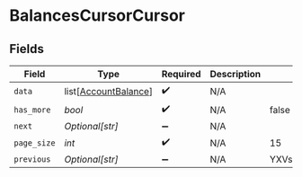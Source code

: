 # BalancesCursorCursor


## Fields

| Field                                                         | Type                                                          | Required                                                      | Description                                                   | Example                                                       |
| ------------------------------------------------------------- | ------------------------------------------------------------- | ------------------------------------------------------------- | ------------------------------------------------------------- | ------------------------------------------------------------- |
| `data`                                                        | list[[AccountBalance](../../models/shared/accountbalance.md)] | :heavy_check_mark:                                            | N/A                                                           |                                                               |
| `has_more`                                                    | *bool*                                                        | :heavy_check_mark:                                            | N/A                                                           | false                                                         |
| `next`                                                        | *Optional[str]*                                               | :heavy_minus_sign:                                            | N/A                                                           |                                                               |
| `page_size`                                                   | *int*                                                         | :heavy_check_mark:                                            | N/A                                                           | 15                                                            |
| `previous`                                                    | *Optional[str]*                                               | :heavy_minus_sign:                                            | N/A                                                           | YXVsdCBhbmQgYSBtYXhpbXVtIG1heF9yZXN1bHRzLol=                  |